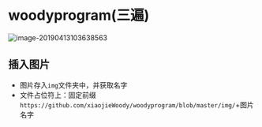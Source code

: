 # woodyprogram(三遍)

![image-20190413103638563](https://github.com/xiaojieWoody/woodyprogram/blob/master/img/image-20190413103638563.png)

 ## 插入图片

* 图片存入`img`文件夹中，并获取名字
* 文件占位符上：固定前缀`https://github.com/xiaojieWoody/woodyprogram/blob/master/img/`+图片名字

